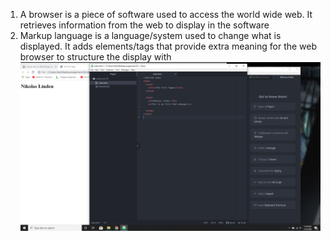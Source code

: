 1. A browser is a piece of software used to access the world wide web. It retrieves information from the web to display in the software
2. Markup language is a language/system used to change what is displayed. It adds elements/tags that provide extra meaning for the web browser to structure the display with
![Screenshot](https://github.com/NikolasLinden/web-dev-hw/blob/master/assignment-03/Images/assignment-03.png?raw=true)
